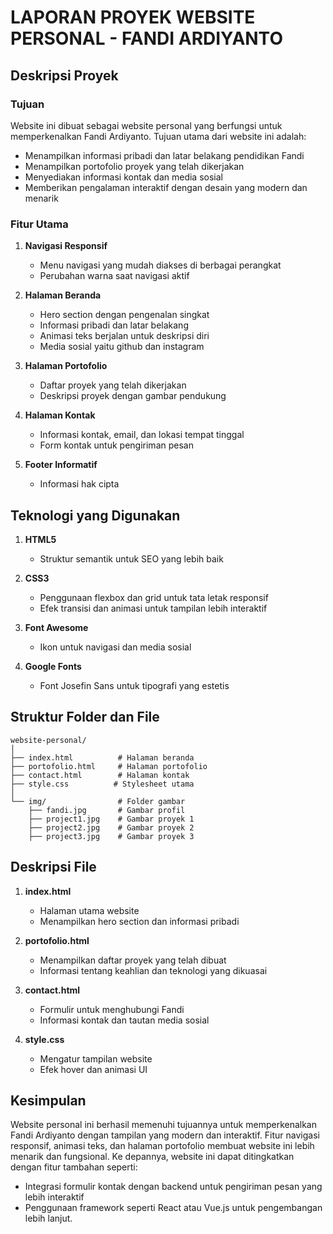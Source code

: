 # LAPORAN PROYEK WEBSITE PERSONAL - FANDI ARDIYANTO

## Deskripsi Proyek

### Tujuan
Website ini dibuat sebagai website personal yang berfungsi untuk memperkenalkan Fandi Ardiyanto. Tujuan utama dari website ini adalah:
- Menampilkan informasi pribadi dan latar belakang pendidikan Fandi
- Menampilkan portofolio proyek yang telah dikerjakan
- Menyediakan informasi kontak dan media sosial
- Memberikan pengalaman interaktif dengan desain yang modern dan menarik

### Fitur Utama

1. **Navigasi Responsif**
   - Menu navigasi yang mudah diakses di berbagai perangkat
   - Perubahan warna saat navigasi aktif

2. **Halaman Beranda**
   - Hero section dengan pengenalan singkat
   - Informasi pribadi dan latar belakang
   - Animasi teks berjalan untuk deskripsi diri
   - Media sosial yaitu github dan instagram

3. **Halaman Portofolio**
   - Daftar proyek yang telah dikerjakan
   - Deskripsi proyek dengan gambar pendukung

4. **Halaman Kontak**
   - Informasi kontak, email, dan lokasi tempat tinggal
   - Form kontak untuk pengiriman pesan

5. **Footer Informatif**
   - Informasi hak cipta

## Teknologi yang Digunakan

1. **HTML5**
   - Struktur semantik untuk SEO yang lebih baik

2. **CSS3**
   - Penggunaan flexbox dan grid untuk tata letak responsif
   - Efek transisi dan animasi untuk tampilan lebih interaktif


3. **Font Awesome**
   - Ikon untuk navigasi dan media sosial

4. **Google Fonts**
   - Font Josefin Sans untuk tipografi yang estetis

## Struktur Folder dan File

```
website-personal/
│
├── index.html          # Halaman beranda
├── portofolio.html     # Halaman portofolio
├── contact.html        # Halaman kontak
├── style.css          # Stylesheet utama
│
└── img/                # Folder gambar
    ├── fandi.jpg       # Gambar profil
    ├── project1.jpg    # Gambar proyek 1
    ├── project2.jpg    # Gambar proyek 2
    ├── project3.jpg    # Gambar proyek 3
```

## Deskripsi File

1. **index.html**
   - Halaman utama website
   - Menampilkan hero section dan informasi pribadi

2. **portofolio.html**
   - Menampilkan daftar proyek yang telah dibuat
   - Informasi tentang keahlian dan teknologi yang dikuasai

3. **contact.html**
   - Formulir untuk menghubungi Fandi
   - Informasi kontak dan tautan media sosial

4. **style.css**
   - Mengatur tampilan website
   - Efek hover dan animasi UI

## Kesimpulan

Website personal ini berhasil memenuhi tujuannya untuk memperkenalkan Fandi Ardiyanto dengan tampilan yang modern dan interaktif. Fitur navigasi responsif, animasi teks, dan halaman portofolio membuat website ini lebih menarik dan fungsional. Ke depannya, website ini dapat ditingkatkan dengan fitur tambahan seperti:
- Integrasi formulir kontak dengan backend untuk pengiriman pesan yang lebih interaktif
- Penggunaan framework seperti React atau Vue.js untuk pengembangan lebih lanjut.

